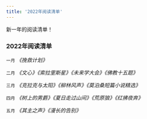 ```yaml
---
title: '2022年阅读清单'
---
```


新一年的阅读清单！

### 2022年阅读清单
`一月`
*《挽救计划》*

`二月`
*《文心》《索拉里斯星》《未来学大会》《佛教十五题》*

`三月`
*《克拉克与太阳》《柳林风声》《莫泊桑短篇小说精选》*

`四月`
*《树上的男爵》《夏日走过山间》《荒原狼》《红拂夜奔》*

`五月`
*《其主之声》《漫长的告别》*
